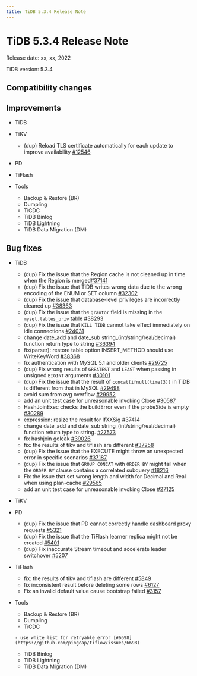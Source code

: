 ```yaml
---
title: TiDB 5.3.4 Release Note
---
```


# TiDB 5.3.4 Release Note

Release date: xx, xx, 2022

TiDB version: 5.3.4

## Compatibility changes

## Improvements

+ TiDB

    <!--sql-infra owner: @Defined2014-->

    <!--executor owner: @zanmato1984-->

    <!--transaction owner: @cfzjywxk-->

    <!--planner owner: @qw4990-->

+ TiKV

    <!--owner: @v01dstar-->

    - (dup) Reload TLS certificate automatically for each update to improve availability [#12546](https://github.com/tikv/tikv/issues/12546)

+ PD

    <!--owner: @nolouch-->

+ TiFlash

    <!--compute owner: @zanmato1984-->

    <!--storage owner: @flowbehappy-->

+ Tools

    + Backup & Restore (BR)

    <!--owner: @3pointer-->

    + Dumpling

    <!--owner: @niubell-->

    + TiCDC

    <!--owner: @nongfushanquan-->

    + TiDB Binlog

    <!--owner: @niubell-->

    + TiDB Lightning

    <!--owner: @niubell-->

    + TiDB Data Migration (DM)

    <!--owner: @niubell-->

## Bug fixes

+ TiDB

    <!--sql-infra owner: @Defined2014-->

    - (dup) Fix the issue that the Region cache is not cleaned up in time when the Region is merged[#37141](https://github.com/pingcap/tidb/issues/37141)
    - (dup) Fix the issue that TiDB writes wrong data due to the wrong encoding of the ENUM or SET column [#32302](https://github.com/pingcap/tidb/issues/32302)
    - (dup) Fix the issue that database-level privileges are incorrectly cleaned up [#38363](https://github.com/pingcap/tidb/issues/38363)
    - (dup) Fix the issue that the `grantor` field is missing in the `mysql.tables_priv` table [#38293](https://github.com/pingcap/tidb/issues/38293)
    - (dup) Fix the issue that `KILL TIDB` cannot take effect immediately on idle connections [#24031](https://github.com/pingcap/tidb/issues/24031)
    - change date_add and date_sub string_(int/string/real/decimal) function return type to string [#36394](https://github.com/pingcap/tidb/issues/36394)
    - fix(parser): restore table option INSERT_METHOD should use WriteKeyWord [#38368](https://github.com/pingcap/tidb/issues/38368)
    - fix authentication with MySQL 5.1 and older clients [#29725](https://github.com/pingcap/tidb/issues/29725)

    <!--executor owner: @zanmato1984-->

    - (dup) Fix wrong results of `GREATEST` and `LEAST` when passing in unsigned `BIGINT` arguments [#30101](https://github.com/pingcap/tidb/issues/30101)
    - (dup) Fix the issue that the result of `concat(ifnull(time(3))` in TiDB is different from that in MySQL [#29498](https://github.com/pingcap/tidb/issues/29498)
    - avoid sum from avg overflow [#29952](https://github.com/pingcap/tidb/issues/29952)
    - add an unit test case for unreasonable invoking Close [#30587](https://github.com/pingcap/tidb/issues/27125)
    - HashJoinExec checks the buildError even if the probeSide is empty [#30289](https://github.com/pingcap/tidb/issues/30289)
    - expression: resize the result for IfXXSig [#37414](https://github.com/pingcap/tidb/issues/37414)
    - change date_add and date_sub string_(int/string/real/decimal) function return type to string. [#27573](https://github.com/pingcap/tidb/issues/27573)
    - fix hashjoin goleak [#39026](https://github.com/pingcap/tidb/issues/39026)
    - fix: the results of tikv and tiflash are different [#37258](https://github.com/pingcap/tidb/issues/37258)

    <!--transaction owner: @cfzjywxk-->

    <!--planner owner: @qw4990-->

    - (dup) Fix the issue that the EXECUTE might throw an unexpected error in specific scenarios [#37187](https://github.com/pingcap/tidb/issues/37187)
    - (dup) Fix the issue that `GROUP CONCAT` with `ORDER BY` might fail when the `ORDER BY` clause contains a correlated subquery [#18216](https://github.com/pingcap/tidb/issues/18216)
    - Fix the issue that set wrong length and width for Decimal and Real when using plan-cache [#29565](https://github.com/pingcap/tidb/issues/29565)
    - add an unit test case for unreasonable invoking Close [#27125](https://github.com/pingcap/tidb/issues/27125)

+ TiKV

    <!--owner: @v01dstar-->

+ PD

    <!--owner: @nolouch-->

    - (dup) Fix the issue that PD cannot correctly handle dashboard proxy requests [#5321](https://github.com/tikv/pd/issues/5321)
    - (dup) Fix the issue that the TiFlash learner replica might not be created [#5401](https://github.com/tikv/pd/issues/5401)
    - (dup) Fix inaccurate Stream timeout and accelerate leader switchover [#5207](https://github.com/tikv/pd/issues/5207)

+ TiFlash

    <!--compute owner: @zanmato1984-->

    - fix: the results of tikv and tiflash are different [#5849](https://github.com/pingcap/tiflash/issues/5849)
    - fix inconsistent result before deleting some rows [#6127](https://github.com/pingcap/tiflash/issues/6127)

    <!--storage owner: @flowbehappy-->

    - Fix an invalid default value cause bootstrap failed [#3157](https://github.com/pingcap/tiflash/issues/3157)
+ Tools

    + Backup & Restore (BR)

    <!--owner: @3pointer-->

    + Dumpling

    <!--owner: @niubell-->

    + TiCDC

    <!--owner: @nongfushanquan-->

      - use white list for retryable error [#6698](https://github.com/pingcap/tiflow/issues/6698)

    + TiDB Binlog

    <!--owner: @niubell-->

    + TiDB Lightning

    <!--owner: @niubell-->

    + TiDB Data Migration (DM)

    <!--owner: @niubell-->
